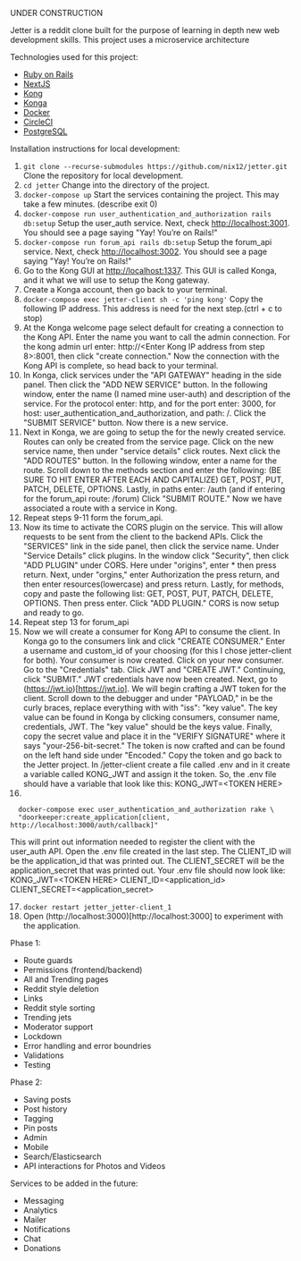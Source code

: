 UNDER CONSTRUCTION

Jetter is a reddit clone built for the purpose of learning in depth
new web development skills. This project uses a microservice architecture

Technologies used for this project:

- [Ruby on Rails](https://rubyonrails.org)
- [NextJS](https://nextjs.org/)
- [Kong](https://konghq.com/kong/)
- [Konga](https://pantsel.github.io/konga/)
- [Docker](https://www.docker.com/)
- [CircleCI](https://circleci.com/)
- [PostgreSQL](https://www.postgresql.org/)

Installation instructions for local development:

1. `git clone --recurse-submodules https://github.com/nix12/jetter.git`
   Clone the repository for local development.
2. `cd jetter`
   Change into the directory of the project.
3. `docker-compose up`
   Start the services containing the project. This may take a few minutes. (describe exit 0)
4. `docker-compose run user_authentication_and_authorization rails db:setup`
   Setup the user_auth service. Next, check [http://localhost:3001](http://localhost:3001).
   You should see a page saying "Yay! You’re on Rails!"
5. `docker-compose run forum_api rails db:setup`
   Setup the forum_api service. Next, check [http://localhost:3002](http://localhost:3002).
   You should see a page saying "Yay! You’re on Rails!"
6. Go to the Kong GUI at [http://localhost:1337](http://localhost:1337). This GUI is called Konga,
   and it what we will use to setup the Kong gateway.
7. Create a Konga account, then go back to your terminal.
8. `docker-compose exec jetter-client sh -c 'ping kong'`
   Copy the following IP address. This address is need for the next step.(ctrl + c to stop)
9. At the Konga welcome page select default for creating a connection to the Kong API.
   Enter the name you want to call the admin connection. For the kong admin url
   enter: http://<Enter Kong IP address from step 8>:8001, then click "create connection."
   Now the connection with the Kong API is complete, so head back to your terminal.
10. In Konga, click services under the "API GATEWAY" heading in the side panel. Then click the
    "ADD NEW SERVICE" button. In the following window, enter the name (I named mine user-auth)
    and description of the service. For the protocol enter: http, and for the port enter: 3000,
    for host: user_authentication_and_authorization, and path: /.
    Click the "SUBMIT SERVICE" button. Now there is a new service.
11. Next in Konga, we are going to setup the for the newly created service. Routes can only be
    created from the service page. Click on the new service name, then under "service details"
    click routes. Next click the "ADD ROUTES" button. In the following window, enter a name for
    the route. Scroll down to the methods section and enter the following:
    (BE SURE TO HIT ENTER AFTER EACH AND CAPITALIZE) GET, POST, PUT, PATCH, DELETE, OPTIONS.
    Lastly, in paths enter: /auth (and if entering for the forum_api route: /forum)
    Click "SUBMIT ROUTE." Now we have associated a route with a service in Kong.
12. Repeat steps 9-11 form the forum_api.
13. Now its time to activate the CORS plugin on the service. This will allow requests to be sent
    from the client to the backend APIs. Click the "SERVICES" link in the side panel, then click
    the service name. Under "Service Details" click plugins. In the window click "Security", then
    click "ADD PLUGIN" under CORS. Here under "origins", enter \* then press return. Next, under
    "orgins," enter Authorization the press return, and then enter resources(lowercase) and press
    return. Lastly, for methods, copy and paste the following list:
    GET, POST, PUT, PATCH, DELETE, OPTIONS. Then press enter. Click "ADD PLUGIN."
    CORS is now setup and ready to go.
14. Repeat step 13 for forum_api
15. Now we will create a consumer for Kong API to consume the client. In Konga go to the consumers
    link and click "CREATE CONSUMER." Enter a username and custom_id of your choosing (for this I
    chose jetter-client for both). Your consumer is now created. Click on your new consumer.
    Go to the "Credentials" tab. Click JWT and "CREATE JWT." Continuing, click "SUBMIT." JWT
    credentials have now been created. Next, go to (https://jwt.io)[https://jwt.io]. We will begin
    crafting a JWT token for the client. Scroll down to the debugger and under "PAYLOAD," in be the
    curly braces, replace everything with with "iss": "key value". The key value can be found in
    Konga by clicking consumers, consumer name, credentials, JWT. The "key value" should be the keys
    value. Finally, copy the secret value and place it in the "VERIFY SIGNATURE" where it says
    "your-256-bit-secret." The token is now crafted and can be found on the left hand side under
    "Encoded." Copy the token and go back to the Jetter project. In /jetter-client create a
    file called .env and in it create a variable called KONG_JWT and assign it the token. So, the
    .env file should have a variable that look like this:
    KONG_JWT=\<TOKEN HERE>
16.

```shell
  docker-compose exec user_authentication_and_authorization rake \
  "doorkeeper:create_application[client, http://localhost:3000/auth/callback]"
```

This will print out information needed to register the client with the user_auth API.
Open the .env file created in the last step. The CLIENT_ID will be the
application_id that was printed out. The CLIENT_SECRET will be the application_secret
that was printed out. Your .env file should now look like:
KONG_JWT=\<TOKEN HERE>
CLIENT_ID=\<application_id>
CLIENT_SECRET=\<application_secret>

17. `docker restart jetter_jetter-client_1`
18. Open (http://localhost:3000)[http://localhost:3000] to experiment with the application.

Phase 1:

- Route guards
- Permissions (frontend/backend)
- All and Trending pages
- Reddit style deletion
- Links
- Reddit style sorting
- Trending jets
- Moderator support
- Lockdown
- Error handling and error boundries
- Validations
- Testing

Phase 2:

- Saving posts
- Post history
- Tagging
- Pin posts
- Admin
- Mobile
- Search/Elasticsearch
- API interactions for Photos and Videos

Services to be added in the future:

- Messaging
- Analytics
- Mailer
- Notifications
- Chat
- Donations
